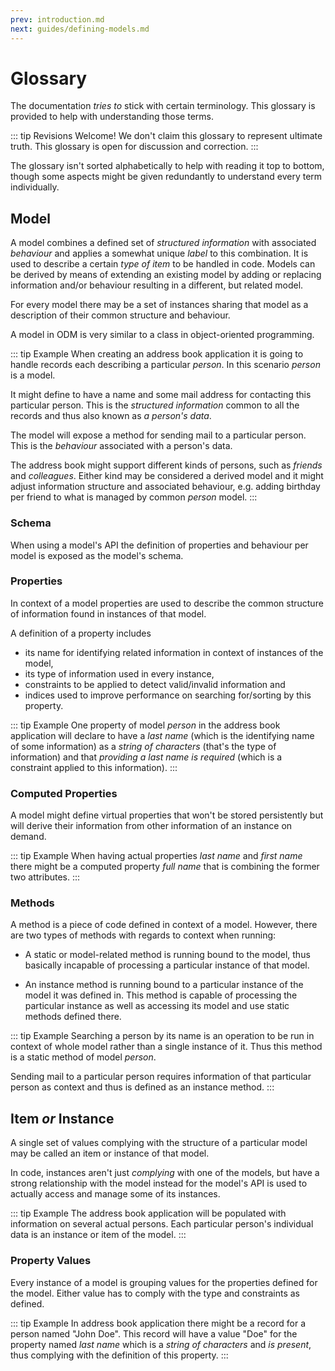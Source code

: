 ```yaml
---
prev: introduction.md
next: guides/defining-models.md
---
```


# Glossary

The documentation _tries to_ stick with certain terminology. This glossary is provided to help with understanding those terms.

::: tip Revisions Welcome!
We don't claim this glossary to represent ultimate truth. This glossary is open for discussion and correction.
:::

The glossary isn't sorted alphabetically to help with reading it top to bottom, though some aspects might be given redundantly to understand every term individually.

## Model

A model combines a defined set of _structured information_ with associated _behaviour_ and applies a somewhat unique _label_ to this combination. It is used to describe a certain _type of item_ to be handled in code. Models can be derived by means of extending an existing model by adding or replacing information and/or behaviour resulting in a different, but related model.

For every model there may be a set of instances sharing that model as a description of their common structure and behaviour.

A model in ODM is very similar to a class in object-oriented programming.

::: tip Example
When creating an address book application it is going to handle records each describing a particular _person_. In this scenario _person_ is a model. 

It might define to have a name and some mail address for contacting this particular person. This is the _structured information_ common to all the records and thus also known as _a person's data_. 

The model will expose a method for sending mail to a particular person. This is the _behaviour_ associated with a person's data.

The address book might support different kinds of persons, such as _friends_ and _colleagues_. Either kind may be considered a derived model and it might adjust information structure and associated behaviour, e.g. adding birthday per friend to what is managed by common _person_ model.
:::

### Schema

When using a model's API the definition of properties and behaviour per model is exposed as the model's schema.

### Properties

In context of a model properties are used to describe the common structure of information found in instances of that model.

A definition of a property includes 

 * its name for identifying related information in context of instances of the model, 
 * its type of information used in every instance,
 * constraints to be applied to detect valid/invalid information and
 * indices used to improve performance on searching for/sorting by this property.

::: tip Example
One property of model _person_ in the address book application will declare to have a _last name_ (which is the identifying name of some information) as a _string of characters_ (that's the type of information) and that _providing a last name is required_ (which is a constraint applied to this information). 
:::

### Computed Properties

A model might define virtual properties that won't be stored persistently but will derive their information from other information of an instance on demand.

::: tip Example
When having actual properties _last name_ and _first name_ there might be a computed property _full name_ that is combining the former two attributes.
:::

### Methods

A method is a piece of code defined in context of a model. However, there are two types of methods with regards to context when running:

* A static or model-related method is running bound to the model, thus basically incapable of processing a particular instance of that model.

* An instance method is running bound to a particular instance of the model it was defined in. This method is capable of processing the particular instance as well as accessing its model and use static methods defined there.

::: tip Example
Searching a person by its name is an operation to be run in context of whole model rather than a single instance of it. Thus this method is a static method of model _person_.

Sending mail to a particular person requires information of that particular person as context and thus is defined as an instance method.
:::


## Item _or_ Instance

A single set of values complying with the structure of a particular model may be called an item or instance of that model.

In code, instances aren't just _complying_ with one of the models, but have a strong relationship with the model instead for the model's API is used to actually access and manage some of its instances.

::: tip Example
The address book application will be populated with information on several actual persons. Each particular person's individual data is an instance or item of the model.
:::

### Property Values

Every instance of a model is grouping values for the properties defined for the model. Either value has to comply with the type and constraints as defined.

::: tip Example
In address book application there might be a record for a person named "John Doe". This record will have a value "Doe" for the property named _last name_ which is a _string of characters_ and _is present_, thus complying with the definition of this property.
:::
